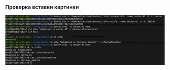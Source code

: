 ### Проверка вставки картинки
![Описание картинки](https://github.com/MPruts/test_template/blob/master/test/screen1.jpg)
